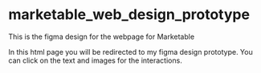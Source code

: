 # marketable_web_design_prototype
This is the figma design for the webpage for Marketable

In this html page you will be redirected to my figma design prototype. You can click on the text and images for the interactions.

